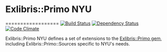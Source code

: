 # Exlibris::Primo NYU
==================
[![Build Status](https://api.travis-ci.org/NYULibraries/exlibris-primo-nyu.png?branch=master)](https://travis-ci.org/NYULibraries/exlibris-primo-nyu)
[![Dependency Status](https://gemnasium.com/NYULibraries/exlibris-primo-nyu.png)](https://gemnasium.com/NYULibraries/exlibris-primo-nyu)
[![Code Climate](https://codeclimate.com/badge.png)](https://codeclimate.com/github/NYULibraries/exlibris-primo-nyu)

Exlibris::Primo NYU defines a set of extensions to the [Exlibris::Primo gem](https://github.com/scotdalton/exlibris-primo), including 
Exlibris::Primo::Sources specific to NYU's needs.